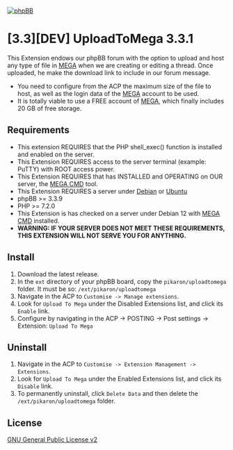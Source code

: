[![phpBB](https://www.phpbb-es.com/foro/styles/flat-style/theme/images/logo_new_small.png)](https://www.phpbb-es.com/foro/viewtopic.php?t=44409)
# [3.3][DEV] UploadToMega 3.3.1
This Extension endows our phpBB forum with the option to upload and host any type of file in [MEGA](https://mega.nz) when we are creating or editing a thread. Once uploaded, he make the download link to include in our forum message.
* You need to configure from the ACP the maximum size of the file to host, as well as the login data of the [MEGA](https://mega.nz) account to be used.
* It is totally viable to use a FREE account of [MEGA](https://mega.nz), which finally includes 20 GB of free storage.

## Requirements
* This extension REQUIRES that the PHP shell_exec() function is installed and enabled on the server.
* This Extension REQUIRES access to the server terminal (example: PuTTY) with ROOT access power.
* This Extension REQUIRES that has INSTALLED and OPERATING on OUR server, the [MEGA CMD](https://mega.io/es/cmd#download) tool.
* This Extension REQUIRES a server under [Debian](https://www.debian.org/) or [Ubuntu](https://ubuntu.com/)
* phpBB >= 3.3.9
* PHP >= 7.2.0
* This Extension is has checked on a server under Debian 12 with [MEGA CMD](https://mega.io/es/cmd#download) installed.
* **WARNING: IF YOUR SERVER DOES NOT MEET THESE REQUIREMENTS, THIS EXTENSION WILL NOT SERVE YOU FOR ANYTHING.**

## Install
1. Download the latest release.
2. In the `ext` directory of your phpBB board, copy the `pikaron/uploadtomega` folder. It must be so: `/ext/pikaron/uploadtomega`
3. Navigate in the ACP to `Customise -> Manage extensions`.
4. Look for `Upload To Mega` under the Disabled Extensions list, and click its `Enable` link.
5. Configure by navigating in the ACP -> POSTING -> Post settings -> Extension: `Upload To Mega`

## Uninstall
1. Navigate in the ACP to `Customise -> Extension Management -> Extensions`.
2. Look for `Upload To Mega` under the Enabled Extensions list, and click its `Disable` link.
3. To permanently uninstall, click `Delete Data` and then delete the `/ext/pikaron/uploadtomega` folder.

## License
[GNU General Public License v2](http://opensource.org/licenses/GPL-2.0)
